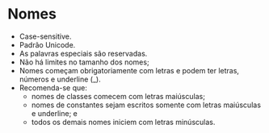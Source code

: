 # Nomes
- Case-sensitive.
- Padrão Unicode.
- As palavras especiais são reservadas.
- Não há limites no tamanho dos nomes;
- Nomes começam obrigatoriamente com letras e podem ter letras, números e underline (_).
- Recomenda-se que:
	- nomes de classes comecem com letras maiúsculas; 
	- nomes de constantes sejam escritos somente com letras maiúsculas e underline; e 
	- todos os demais nomes iniciem com letras minúsculas.

